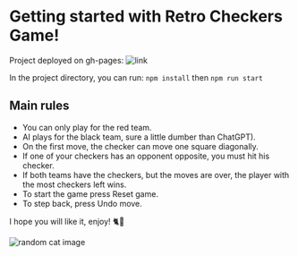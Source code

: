 # Getting started with Retro Checkers Game!

Project deployed on gh-pages: ![link](https://cuteshaun.github.io/checkers-game/)

In the project directory, you can run:
`npm install` then `npm run start`

## Main rules

* You can only play for the red team.
* AI plays for the black team, sure a little dumber than ChatGPT).
* On the first move, the checker can move one square diagonally.
* If one of your checkers has an opponent opposite, you must hit his checker.
* If both teams have the checkers, but the moves are over, the player with the most checkers left wins.
* To start the game press Reset game.
* To step back, press Undo move.

I hope you will like it, enjoy! 🐈💖

![random cat image](https://cataas.com/cat/says/hello%20world!)
